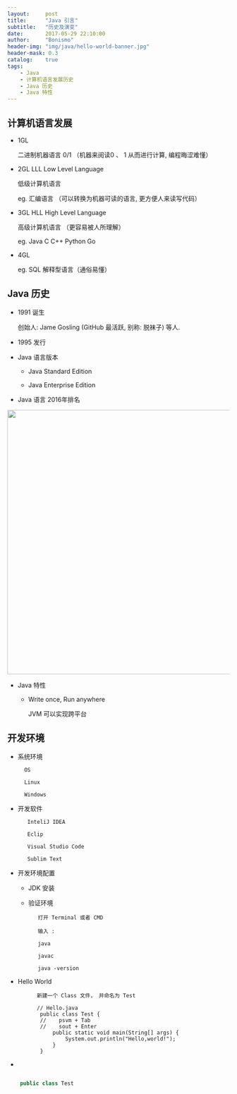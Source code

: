 ```yaml
---
layout:     post
title:      "Java 引言"
subtitle:   "历史及演变"
date:       2017-05-29 22:10:00
author:     "Bonismo"
header-img: "img/java/hello-world-banner.jpg"
header-mask: 0.3
catalog:    true
tags:
    - Java
    - 计算机语言发展历史
    - Java 历史
    - Java 特性
---
```


## 计算机语言发展

- 1GL

    二进制机器语言 0/1 （机器来阅读0 、 1 从而进行计算, 编程晦涩难懂）

- 2GL LLL Low Level Language

    低级计算机语言

    eg. 汇编语言 （可以转换为机器可读的语言, 更方便人来读写代码）

- 3GL HLL High Level Language

    高级计算机语言 （更容易被人所理解）

    eg. Java C C++ Python Go

- 4GL

    eg. SQL 解释型语言（通俗易懂）

## Java 历史

- 1991 诞生

    创始人:  Jame Gosling (GitHub 最活跃, 别称: 脱袜子) 等人.

- 1995 发行

- Java 语言版本

    - Java Standard Edition

    - Java Enterprise Edition

- Java 语言 2016年排名

<div>
    <img src="https://github.com/StayHungryStayFoolish/stayhungrystayfoolish.github.io/blob/master/img/java/order.jpg?raw=true" height="600" width="550" />
</div>

- Java 特性

    - Write once, Run anywhere

        JVM 可以实现跨平台



## 开发环境


 - 系统环境

         OS

         Linux

         Windows

 - 开发软件

          InteliJ IDEA

          Eclip

          Visual Studio Code

          Sublim Text

- 开发环境配置

    - JDK 安装

    - 验证环境

             打开 Terminal 或者 CMD

             输入 :

             java

             javac

             java -version

- Hello World

            新建一个 Class 文件， 并命名为 Test

            // Hello.java
             public class Test {
             //    psvm + Tab
             //    sout + Enter
                 public static void main(String[] args) {
                     System.out.println("Hello,world!");
                 }
             }

 -

``` java

    public class Test

```



